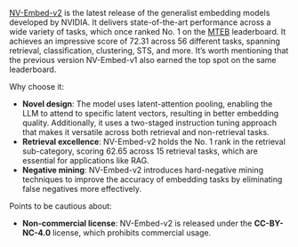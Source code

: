 [NV-Embed-v2](https://arxiv.org/pdf/2405.17428) is the latest release of the generalist embedding models developed by NVIDIA. It delivers state-of-the-art performance across a wide variety of tasks, which once ranked No. 1 on the [MTEB](https://huggingface.co/spaces/mteb/leaderboard) leaderboard. It achieves an impressive score of 72.31 across 56 different tasks, spanning retrieval, classification, clustering, STS, and more. It’s worth mentioning that the previous version NV-Embed-v1 also earned the top spot on the same leaderboard.

Why choose it:

- **Novel design**: The model uses latent-attention pooling, enabling the LLM to attend to specific latent vectors, resulting in better embedding quality. Additionally, it uses a two-staged instruction tuning approach that makes it versatile across both retrieval and non-retrieval tasks.
- **Retrieval excellence**: NV-Embed-v2 holds the No. 1 rank in the retrieval sub-category, scoring 62.65 across 15 retrieval tasks, which are essential for applications like RAG.
- **Negative mining**: NV-Embed-v2 introduces hard-negative mining techniques to improve the accuracy of embedding tasks by eliminating false negatives more effectively.

Points to be cautious about:

- **Non-commercial license**: NV-Embed-v2 is released under the **CC-BY-NC-4.0** license, which prohibits commercial usage.